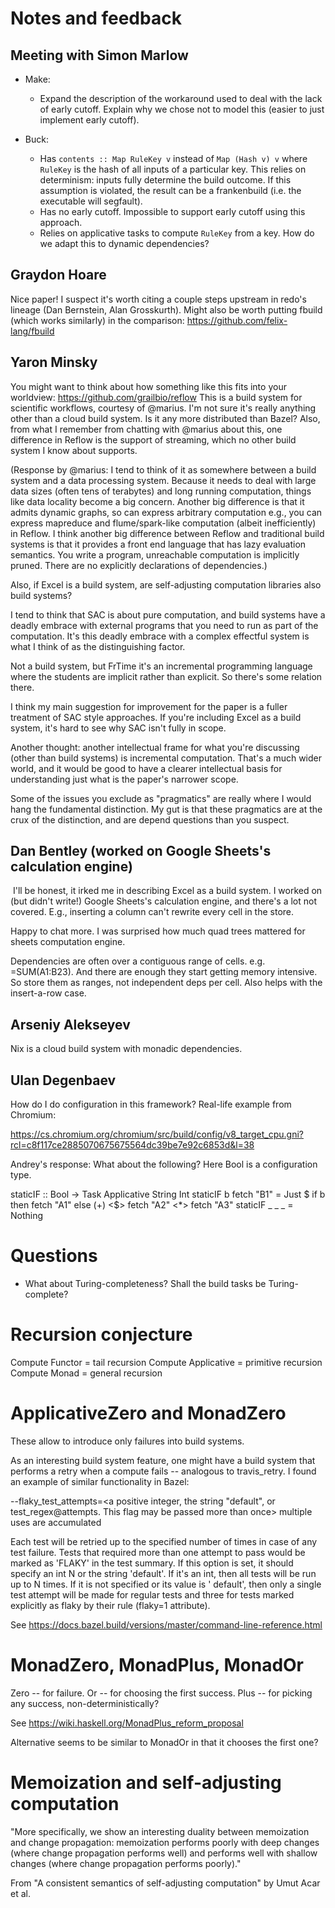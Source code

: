 # Notes and feedback

## Meeting with Simon Marlow

* Make:

  - Expand the description of the workaround used to deal with the lack of
    early cutoff. Explain why we chose not to model this (easier to just
    implement early cutoff).

* Buck:

  - Has `contents :: Map RuleKey v` instead of `Map (Hash v) v` where `RuleKey`
    is the hash of all inputs of a particular key. This relies on determinism:
    inputs fully determine the build outcome. If this assumption is violated,
    the result can be a frankenbuild (i.e. the executable will segfault).
  - Has no early cutoff. Impossible to support early cutoff using this approach.
  - Relies on applicative tasks to compute `RuleKey` from a key. How do we
    adapt this to dynamic dependencies?

## Graydon Hoare

Nice paper! I suspect it's worth citing a couple steps upstream in redo's
lineage (Dan Bernstein, Alan Grosskurth). Might also be worth putting fbuild
(which works similarly) in the comparison: https://github.com/felix-lang/fbuild

## Yaron Minsky

You might want to think about how something like this fits into your worldview:
https://github.com/grailbio/reflow
This is a build system for scientific workflows, courtesy of @marius.
I'm not sure it's really anything other than a cloud build system. Is it any
more distributed than Bazel? Also, from what I remember from chatting with
@marius about this, one difference in Reflow is the support of streaming, which
no other build system I know about supports.

(Response by @marius: I tend to think of it as somewhere between a build system
and a data processing system. Because it needs to deal with large data sizes
(often tens of terabytes) and long running computation, things like data
locality become a big concern. Another big difference is that it admits dynamic
graphs, so can express arbitrary computation e.g., you can express mapreduce and
flume/spark-like computation (albeit inefficiently) in Reflow. I think another
big difference between Reflow and traditional build systems is that it provides
a front end language that has lazy evaluation semantics. You write a program,
unreachable computation is implicitly pruned. There are no explicitly
declarations of dependencies.)

Also, if Excel is a build system, are self-adjusting computation libraries also
build systems?

I tend to think that SAC is about pure computation, and build systems have a
deadly embrace with external programs that you need to run as part of the
computation. It's this deadly embrace with a complex effectful system is what I
think of as the distinguishing factor.

Not a build system, but FrTime it's an incremental programming language where
the students are implicit rather than explicit. So there's some relation there.

I think my main suggestion for improvement for the paper is a fuller treatment
of SAC style approaches. If you're including Excel as a build system, it's hard
to see why SAC isn't fully in scope.

Another thought: another intellectual frame for what you're discussing (other
than build systems) is incremental computation. That's a much wider world, and
it would be good to have a clearer intellectual basis for understanding just
what is the paper's narrower scope.

Some of the issues you exclude as "pragmatics" are really where I would hang the
fundamental distinction. My gut is that these pragmatics are at the crux of the
distinction, and are depend questions than you suspect.

## Dan Bentley (worked on Google Sheets's calculation engine)
‏
I'll be honest, it irked me in describing Excel as a build system. I worked on
(but didn't write!) Google Sheets's calculation engine, and there's a lot not
covered. E.g., inserting a column can't rewrite every cell in the store.

Happy to chat more. I was surprised how much quad trees mattered for sheets
computation engine.

Dependencies are often over a contiguous range of cells. e.g. =SUM(A1:B23).
And there are enough they start getting memory intensive. So store them as
ranges, not independent deps per cell. Also helps with the insert-a-row case.

## Arseniy Alekseyev

Nix is a cloud build system with monadic dependencies.

## Ulan Degenbaev

How do I do configuration in this framework? Real-life example from Chromium:

https://cs.chromium.org/chromium/src/build/config/v8_target_cpu.gni?rcl=c8f117ce2885070675675564dc39be7e92c6853d&l=38

Andrey's response: What about the following? Here Bool is a configuration type.

staticIF :: Bool -> Task Applicative String Int
staticIF b fetch "B1" = Just $ if b then fetch "A1"
                                    else (+) <$> fetch "A2" <*> fetch "A3"
staticIF _ _     _    = Nothing

# Questions

* What about Turing-completeness? Shall the build tasks be Turing-complete?

# Recursion conjecture

Compute Functor = tail recursion
Compute Applicative = primitive recursion
Compute Monad = general recursion

# ApplicativeZero and MonadZero

These allow to introduce only failures into build systems.

As an interesting build system feature, one might have a build system that
performs a retry when a compute fails -- analogous to travis_retry. I found
an example of similar functionality in Bazel:

--flaky_test_attempts=<a positive integer, the string "default", or
test_regex@attempts. This flag may be passed more than once> multiple uses are
accumulated

Each test will be retried up to the specified number of times in case of any
test failure. Tests that required more than one attempt to pass would be marked
as 'FLAKY' in the test summary. If this option is set, it should specify an int
N or the string 'default'. If it's an int, then all tests will be run up to N
times. If it is not specified or its value is ' default', then only a single
test attempt will be made for regular tests and three for tests marked
explicitly as flaky by their rule (flaky=1 attribute).

See https://docs.bazel.build/versions/master/command-line-reference.html

# MonadZero, MonadPlus, MonadOr

Zero -- for failure.
Or -- for choosing the first success.
Plus -- for picking any success, non-deterministically?

See https://wiki.haskell.org/MonadPlus_reform_proposal

Alternative seems to be similar to MonadOr in that it chooses the first one?

# Memoization and self-adjusting computation

"More specifically, we show an interesting duality between memoization and
change propagation: memoization performs poorly with deep changes (where
change propagation performs well) and performs well with shallow changes
(where change propagation performs poorly)."

From "A consistent semantics of self-adjusting computation" by Umut Acar et al.

